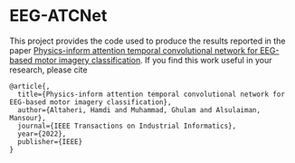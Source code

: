 # EEG-ATCNet

This project provides the code used to produce the results reported in the paper [Physics-inform attention temporal convolutional network for EEG-based motor imagery classification](https://doi.org/10.1109/TII.2022.3197419). If you find this work useful in your research, please cite

```
@article{,
  title={Physics-inform attention temporal convolutional network for EEG-based motor imagery classification},
  author={Altaheri, Hamdi and Muhammad, Ghulam and Alsulaiman, Mansour},
  journal={IEEE Transactions on Industrial Informatics},
  year={2022},
  publisher={IEEE}
}
